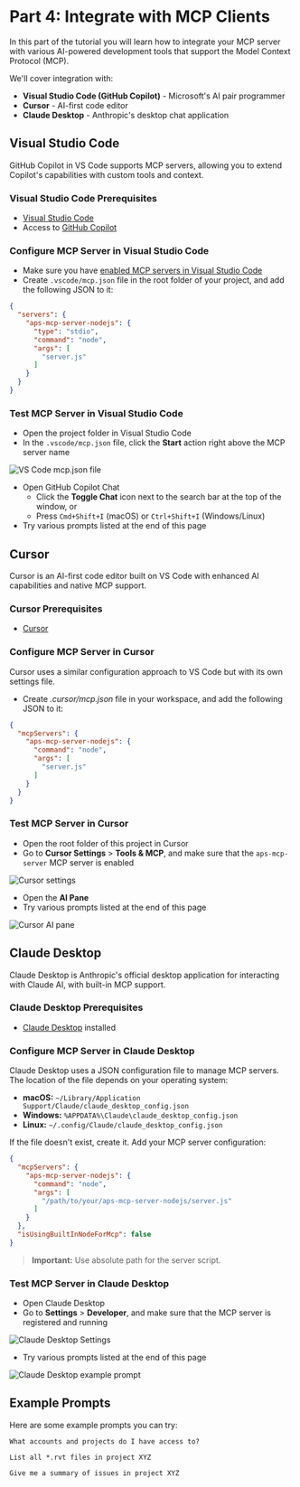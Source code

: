 # Part 4: Integrate with MCP Clients

In this part of the tutorial you will learn how to integrate your MCP server with various AI-powered development tools that support the Model Context Protocol (MCP).

We'll cover integration with:

- **Visual Studio Code (GitHub Copilot)** - Microsoft's AI pair programmer
- **Cursor** - AI-first code editor
- **Claude Desktop** - Anthropic's desktop chat application

## Visual Studio Code

GitHub Copilot in VS Code supports MCP servers, allowing you to extend Copilot's capabilities with custom tools and context.

### Visual Studio Code Prerequisites

- [Visual Studio Code](https://code.visualstudio.com/)
- Access to [GitHub Copilot](https://code.visualstudio.com/docs/copilot/setup)

### Configure MCP Server in Visual Studio Code

- Make sure you have [enabled MCP servers in Visual Studio Code](https://code.visualstudio.com/docs/copilot/chat/mcp-servers#_enable-mcp-support-in-vs-code)
- Create `.vscode/mcp.json` file in the root folder of your project, and add the following JSON to it:

```json
{
  "servers": {
    "aps-mcp-server-nodejs": {
      "type": "stdio",
      "command": "node",
      "args": [
        "server.js"
      ]
    }
  }
}
```

### Test MCP Server in Visual Studio Code

- Open the project folder in Visual Studio Code
- In the `.vscode/mcp.json` file, click the **Start** action right above the MCP server name

![VS Code mcp.json file](images/vscode-mcp-json.png)

- Open GitHub Copilot Chat
  - Click the **Toggle Chat** icon next to the search bar at the top of the window, or
  - Press `Cmd+Shift+I` (macOS) or `Ctrl+Shift+I` (Windows/Linux)
- Try various prompts listed at the end of this page

## Cursor

Cursor is an AI-first code editor built on VS Code with enhanced AI capabilities and native MCP support.

### Cursor Prerequisites

- [Cursor](https://cursor.sh/)

### Configure MCP Server in Cursor

Cursor uses a similar configuration approach to VS Code but with its own settings file.

- Create _.cursor/mcp.json_ file in your workspace, and add the following JSON to it:

```json
{
  "mcpServers": {
    "aps-mcp-server-nodejs": {
      "command": "node",
      "args": [
        "server.js"
      ]
    }
  }
}
```

### Test MCP Server in Cursor

- Open the root folder of this project in Cursor
- Go to **Cursor Settings** > **Tools & MCP**, and make sure that the `aps-mcp-server` MCP server is enabled

![Cursor settings](images/cursor-settings.png)

- Open the **AI Pane**
- Try various prompts listed at the end of this page

![Cursor AI pane](images/cursor-ai-pane.png)

## Claude Desktop

Claude Desktop is Anthropic's official desktop application for interacting with Claude AI, with built-in MCP support.

### Claude Desktop Prerequisites

- [Claude Desktop](https://claude.ai/download) installed

### Configure MCP Server in Claude Desktop

Claude Desktop uses a JSON configuration file to manage MCP servers. The location of the file depends on your operating system:

- **macOS:** `~/Library/Application Support/Claude/claude_desktop_config.json`
- **Windows:** `%APPDATA%\Claude\claude_desktop_config.json`
- **Linux:** `~/.config/Claude/claude_desktop_config.json`

If the file doesn't exist, create it. Add your MCP server configuration:

```json
{
  "mcpServers": {
    "aps-mcp-server-nodejs": {
      "command": "node",
      "args": [
        "/path/to/your/aps-mcp-server-nodejs/server.js"
      ]
    }
  },
  "isUsingBuiltInNodeForMcp": false
}
```

> **Important:** Use absolute path for the server script.

### Test MCP Server in Claude Desktop

- Open Claude Desktop
- Go to **Settings** > **Developer**, and make sure that the MCP server is registered and running

![Claude Desktop Settings](images/claude-desktop-settings.png)

- Try various prompts listed at the end of this page

![Claude Desktop example prompt](images/claude-desktop-prompt.png)

## Example Prompts

Here are some example prompts you can try:

```text
What accounts and projects do I have access to?
```

```text
List all *.rvt files in project XYZ
```

```text
Give me a summary of issues in project XYZ
```
